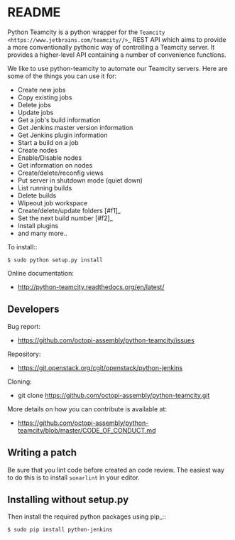 README
======

Python Teamcity is a python wrapper for the `Teamcity <https://www.jetbrains.com/teamcity//>`_
REST API which aims to provide a more conventionally pythonic way of controlling
a Teamcity server.  It provides a higher-level API containing a number of
convenience functions.

We like to use python-teamcity to automate our Teamcity servers. Here are some of
the things you can use it for:

* Create new jobs
* Copy existing jobs
* Delete jobs
* Update jobs
* Get a job's build information
* Get Jenkins master version information
* Get Jenkins plugin information
* Start a build on a job
* Create nodes
* Enable/Disable nodes
* Get information on nodes
* Create/delete/reconfig views
* Put server in shutdown mode (quiet down)
* List running builds
* Delete builds
* Wipeout job workspace
* Create/delete/update folders [#f1]_
* Set the next build number [#f2]_
* Install plugins
* and many more..

To install::

    $ sudo python setup.py install

Online documentation:

* http://python-teamcity.readthedocs.org/en/latest/

Developers
----------
Bug report:

* https://github.com/octopi-assembly/python-teamcity/issues

Repository:

* https://git.openstack.org/cgit/openstack/python-jenkins

Cloning:

* git clone https://github.com/octopi-assembly/python-teamcity.git

More details on how you can contribute is available at:

* https://github.com/octopi-assembly/python-teamcity/blob/master/CODE_OF_CONDUCT.md

Writing a patch
---------------

Be sure that you lint code before created an code review.
The easiest way to do this is to install `sonarlint` in your editor.

Installing without setup.py
---------------------------

Then install the required python packages using pip_::

    $ sudo pip install python-jenkins
